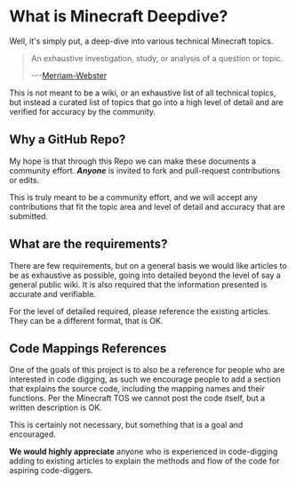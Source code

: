 # What is Minecraft Deepdive?

Well, it's simply put, a deep-dive into various technical Minecraft topics. 

 > An exhaustive investigation, study, or analysis of a question or topic.
>
 > ---[Merriam-Webster](https://www.merriam-webster.com/dictionary/deep%20dive)

This is not meant to be a wiki, or an exhaustive list of all technical topics, but instead a curated list of topics that go into a high level of detail and are verified for accuracy by the community. 

## Why a GitHub Repo?
My hope is that through this Repo we can make these documents a community effort. ***_Anyone_*** is invited to fork and pull-request contributions or edits. 

This is truly meant to be a community effort, and we will accept any contributions that fit the topic area and level of detail and accuracy that are submitted. 

## What are the requirements?

There are few requirements, but on a general basis we would like articles to be as exhaustive as possible, going into detailed beyond the level of say a general public wiki. It is also required that the information presented is accurate and verifiable. 

For the level of detailed required, please reference the existing articles. They can be a different format, that is OK. 

## Code Mappings References
One of the goals of this project is to also be a reference for people who are interested in code digging, as such we encourage people to add a section that explains the source code, including the mapping names and their functions. Per the Minecraft TOS we cannot post the code itself, but a written description is OK.

This is certainly not necessary, but something that is a goal and encouraged. 

**We would highly appreciate** anyone who is experienced in code-digging adding to existing articles to explain the methods and flow of the code for aspiring code-diggers. 
